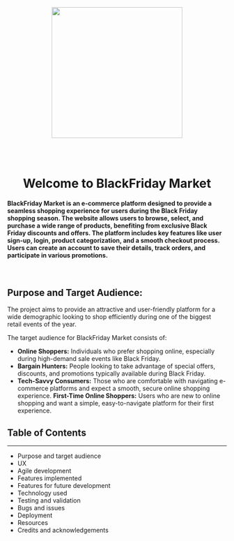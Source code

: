 
<!--

 https://github.com/Swetlanda/happy-belly


<img src="https://github.com/user-attachments/assets/f554ddf8-2f7c-4628-8124-22fb168134de" width="300" height="300">

<div align="center" width="50">

</div>


 -->

<div align="center" width="50">

<img src="https://github.com/user-attachments/assets/f554ddf8-2f7c-4628-8124-22fb168134de"  width="300" height="300">

</div>


<br> <br> 

<div align="center" width="50">
<h1> Welcome to  BlackFriday Market </h1>

</div>

#### BlackFriday Market is an e-commerce platform designed to provide a seamless shopping experience for users during the Black Friday shopping season. The website allows users to browse, select, and purchase a wide range of products, benefiting from exclusive Black Friday discounts and offers. The platform includes key features like user sign-up, login, product categorization, and a smooth checkout process. Users can create an account to save their details, track orders, and participate in various promotions.

<br>

## Purpose and Target Audience:

 The project aims to provide an attractive and user-friendly platform for a wide demographic looking to shop efficiently during one of the biggest retail events of the year.

The target audience for BlackFriday Market consists of:
* **Online Shoppers:** Individuals who prefer shopping online, especially during high-demand sale events like Black Friday.
* **Bargain Hunters:** People looking to take advantage of special offers, discounts, and promotions typically available during Black Friday.
*  **Tech-Savvy Consumers:** Those who are comfortable with navigating e-commerce platforms and expect a smooth, secure online shopping experience.
**First-Time Online Shoppers:** Users who are new to online shopping and want a simple, easy-to-navigate platform for their first experience.



 ## Table of Contents
 ---
 
   * Purpose and target audience
   * UX
   * Agile development
   * Features implemented
   * Features for future development
   * Technology used
   * Testing and validation
   * Bugs and issues
   * Deployment
   * Resources
   * Credits and acknowledgements

<!-- 


### Technology used

   * Django: Web framework for building the site.
   * Heroku: Platform for hosting and deployment.
   * HTML & CSS: For page structure and custom styling.
   * Bootstrap 5: Ensures responsive design.
   * Python: Backend logic and processing.
   * JavaScript: Additional functionality, like checking passwords to match during log in.
   * PostgreSQL: Relational database system.
   * Cloudinary: Image hosting service.
   * Font Awesome: Icons for UI enhancement.
   * Google Fonts: Custom typography.
   * GitHub: Source code repository and agile project methodology.
   * Git: Version control for code management.
   * ChatGPT: create logo, images, content for the website and help during coding. -->
